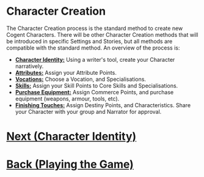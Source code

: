 # Character Creation

The Character Creation process is the standard method to create new Cogent Characters.  There will be other Character Creation methods that will be introduced in specific Settings and Stories, but all methods are compatible with the standard method.  An overview of the process is:

* **[Character Identity:](<Character Identity.md>)** Using a writer's tool, create your Character narratively.
* **[Attributes:](<Attributes.md>)** Assign your Attribute Points.
* **[Vocations:](<Vocations.md>)** Choose a Vocation, and Specialisations.
* **[Skills:](<Skills.md>)** Assign your Skill Points to Core Skills and Specialisations.
* **[Purchase Equipment:](<Equipment.md>)** Assign Commerce Points, and purchase equipment (weapons, armour, tools, etc).
* **[Finishing Touches:](<Finishing Touches.md>)** Assign Destiny Points, and Characteristics. Share your Character with your group and Narrator for approval.


# [Next (Character Identity)](<Character Identity.md>) 
# [Back (Playing the Game)](<Playing the Game - MOC.md>) 